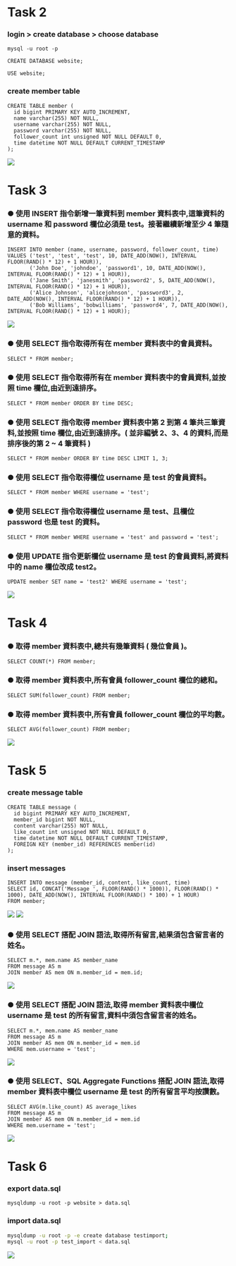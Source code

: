 
# Task 2

### login > create database > choose database
`mysql -u root -p`

`CREATE DATABASE website;`

`USE website;`

### create member table
```mysql
CREATE TABLE member (
  id bigint PRIMARY KEY AUTO_INCREMENT,
  name varchar(255) NOT NULL,
  username varchar(255) NOT NULL,
  password varchar(255) NOT NULL,
  follower_count int unsigned NOT NULL DEFAULT 0,
  time datetime NOT NULL DEFAULT CURRENT_TIMESTAMP
);
```
![](https://github.com/codeotter0201/bootcamp/blob/master/week5/assignment/src/task2_create_member_table.png)

# Task 3
### ● 使用 INSERT 指令新增一筆資料到 member 資料表中,這筆資料的 username 和 password 欄位必須是 test。接著繼續新增至少 4 筆隨意的資料。
```mysql
INSERT INTO member (name, username, password, follower_count, time)
VALUES ('test', 'test', 'test', 10, DATE_ADD(NOW(), INTERVAL FLOOR(RAND() * 12) + 1 HOUR)),
       ('John Doe', 'johndoe', 'password1', 10, DATE_ADD(NOW(), INTERVAL FLOOR(RAND() * 12) + 1 HOUR)),
       ('Jane Smith', 'janesmith', 'password2', 5, DATE_ADD(NOW(), INTERVAL FLOOR(RAND() * 12) + 1 HOUR)),
       ('Alice Johnson', 'alicejohnson', 'password3', 2, DATE_ADD(NOW(), INTERVAL FLOOR(RAND() * 12) + 1 HOUR)),
       ('Bob Williams', 'bobwilliams', 'password4', 7, DATE_ADD(NOW(), INTERVAL FLOOR(RAND() * 12) + 1 HOUR));
```
![](https://github.com/codeotter0201/bootcamp/blob/master/week5/assignment/src/task3_insert_member_data.png)

### ● 使用 SELECT 指令取得所有在 member 資料表中的會員資料。
`SELECT * FROM member;`

### ● 使用 SELECT 指令取得所有在 member 資料表中的會員資料,並按照 time 欄位,由近到遠排序。
`SELECT * FROM member ORDER BY time DESC;`

### ● 使用 SELECT 指令取得 member 資料表中第 2 到第 4 筆共三筆資料,並按照 time 欄位,由近到遠排序。( 並非編號 2、3、4 的資料,而是排序後的第 2 ~ 4 筆資料 )
`SELECT * FROM member ORDER BY time DESC LIMIT 1, 3;`

### ● 使用 SELECT 指令取得欄位 username 是 test 的會員資料。
`SELECT * FROM member WHERE username = 'test';`

### ● 使用 SELECT 指令取得欄位 username 是 test、且欄位 password 也是 test 的資料。
`SELECT * FROM member WHERE username = 'test' and password = 'test';`

### ● 使用 UPDATE 指令更新欄位 username 是 test 的會員資料,將資料中的 name 欄位改成 test2。
`UPDATE member SET name = 'test2' WHERE username = 'test';`

![](https://github.com/codeotter0201/bootcamp/blob/master/week5/assignment/src/task3_commands.png)

# Task 4
### ● 取得 member 資料表中,總共有幾筆資料 ( 幾位會員 )。
`SELECT COUNT(*) FROM member;`

### ● 取得 member 資料表中,所有會員 follower_count 欄位的總和。
`SELECT SUM(follower_count) FROM member;`

### ● 取得 member 資料表中,所有會員 follower_count 欄位的平均數。
`SELECT AVG(follower_count) FROM member;`

![](https://github.com/codeotter0201/bootcamp/blob/master/week5/assignment/src/task4_commands.png)

# Task 5
### create message table
```mysql
CREATE TABLE message (
  id bigint PRIMARY KEY AUTO_INCREMENT,
  member_id bigint NOT NULL,
  content varchar(255) NOT NULL,
  like_count int unsigned NOT NULL DEFAULT 0,
  time datetime NOT NULL DEFAULT CURRENT_TIMESTAMP,
  FOREIGN KEY (member_id) REFERENCES member(id)
);
```

### insert messages
```mysql
INSERT INTO message (member_id, content, like_count, time)
SELECT id, CONCAT('Message ', FLOOR(RAND() * 1000)), FLOOR(RAND() * 1000), DATE_ADD(NOW(), INTERVAL FLOOR(RAND() * 100) + 1 HOUR)
FROM member;
```

![](https://github.com/codeotter0201/bootcamp/blob/master/week5/assignment/src/task5_create_message_n_insert_data.png)
![](https://github.com/codeotter0201/bootcamp/blob/master/week5/assignment/src/task5_get_message_result.png)

### ● 使用 SELECT 搭配 JOIN 語法,取得所有留言,結果須包含留言者的姓名。
```mysql
SELECT m.*, mem.name AS member_name
FROM message AS m
JOIN member AS mem ON m.member_id = mem.id;
```
![](https://github.com/codeotter0201/bootcamp/blob/master/week5/assignment/src/task5_1.png)

### ● 使用 SELECT 搭配 JOIN 語法,取得 member 資料表中欄位 username 是 test 的所有留言,資料中須包含留言者的姓名。
```mysql
SELECT m.*, mem.name AS member_name
FROM message AS m
JOIN member AS mem ON m.member_id = mem.id
WHERE mem.username = 'test';
```
![](https://github.com/codeotter0201/bootcamp/blob/master/week5/assignment/src/task5_2.png)


### ● 使用 SELECT、SQL Aggregate Functions 搭配 JOIN 語法,取得 member 資料表中欄位 username 是 test 的所有留言平均按讚數。
```mysql
SELECT AVG(m.like_count) AS average_likes
FROM message AS m
JOIN member AS mem ON m.member_id = mem.id
WHERE mem.username = 'test';
```
![](https://github.com/codeotter0201/bootcamp/blob/master/week5/assignment/src/task5_3.png)

# Task 6
### export data.sql
`mysqldump -u root -p website > data.sql`

### import data.sql
```bash
mysqldump -u root -p -e create database testimport;
mysql -u root -p test_import < data.sql
```

![](https://github.com/codeotter0201/bootcamp/blob/master/week5/assignment/src/task6_export_import.png)